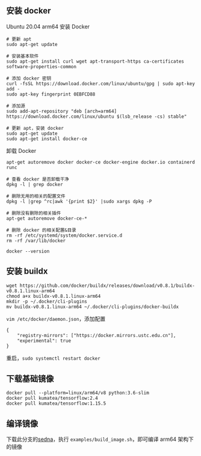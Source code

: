 ## 安装 docker

Ubuntu 20.04 arm64 安装 Docker

```
# 更新 apt
sudo apt-get update

# 安装基本软件
sudo apt-get install curl wget apt-transport-https ca-certificates software-properties-common

# 添加 docker 密钥
curl -fsSL https://download.docker.com/linux/ubuntu/gpg | sudo apt-key add -
sudo apt-key fingerprint 0EBFCD88

# 添加源
sudo add-apt-repository "deb [arch=arm64] https://download.docker.com/linux/ubuntu $(lsb_release -cs) stable"

# 更新 apt，安装 docker
sudo apt-get update
sudo apt-get install docker-ce
```

卸载 Docker

```
apt-get autoremove docker docker-ce docker-engine docker.io containerd runc

# 查看 docker 是否卸载干净
dpkg -l | grep docker

# 删除无用的相关的配置文件
dpkg -l |grep ^rc|awk '{print $2}' |sudo xargs dpkg -P

# 删除没有删除的相关插件
apt-get autoremove docker-ce-*

# 删除 docker 的相关配置&目录
rm -rf /etc/systemd/system/docker.service.d
rm -rf /var/lib/docker

docker --version
```


## 安装 buildx

```
wget https://github.com/docker/buildx/releases/download/v0.8.1/buildx-v0.8.1.linux-arm64
chmod a+x buildx-v0.8.1.linux-arm64
mkdir -p ~/.docker/cli-plugins
mv buildx-v0.8.1.linux-arm64 ~/.docker/cli-plugins/docker-buildx
```

`vim /etc/docker/daemon.json`，添加配置
```
{
    "registry-mirrors": ["https://docker.mirrors.ustc.edu.cn"],
    "experimental": true
}
```

重启，`sudo systemctl restart docker`


## 下载基础镜像

```
docker pull --platform=linux/arm64/v8 python:3.6-slim
docker pull kumatea/tensorflow:2.4
docker pull kumatea/tensorflow:1.15.5
```


## 编译镜像

下载此分支的[sedna](https://github.com/hey-kong/sedna/tree/arm64)，执行 `examples/build_image.sh`，即可编译 arm64 架构下的镜像
